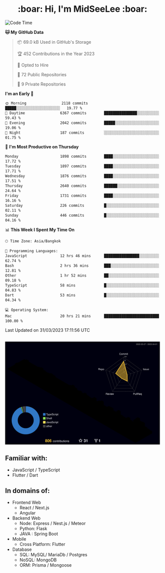 <h1 align="center"> :boar: Hi, I'm MidSeeLee :boar:</h1>
 
<!--START_SECTION:waka-->
![Code Time](http://img.shields.io/badge/Code%20Time-519%20hrs%2029%20mins-blue)

**🐱 My GitHub Data** 

> 📦 69.0 kB Used in GitHub's Storage 
 > 
> 🏆 452 Contributions in the Year 2023
 > 
> 💼 Opted to Hire
 > 
> 📜 72 Public Repositories 
 > 
> 🔑 9 Private Repositories 
 > 
**I'm an Early 🐤** 

```text
🌞 Morning                2118 commits        █████░░░░░░░░░░░░░░░░░░░░   19.77 % 
🌆 Daytime                6367 commits        ███████████████░░░░░░░░░░   59.43 % 
🌃 Evening                2042 commits        █████░░░░░░░░░░░░░░░░░░░░   19.06 % 
🌙 Night                  187 commits         ░░░░░░░░░░░░░░░░░░░░░░░░░   01.75 % 
```
📅 **I'm Most Productive on Thursday** 

```text
Monday                   1898 commits        ████░░░░░░░░░░░░░░░░░░░░░   17.72 % 
Tuesday                  1897 commits        ████░░░░░░░░░░░░░░░░░░░░░   17.71 % 
Wednesday                1876 commits        ████░░░░░░░░░░░░░░░░░░░░░   17.51 % 
Thursday                 2640 commits        ██████░░░░░░░░░░░░░░░░░░░   24.64 % 
Friday                   1731 commits        ████░░░░░░░░░░░░░░░░░░░░░   16.16 % 
Saturday                 226 commits         █░░░░░░░░░░░░░░░░░░░░░░░░   02.11 % 
Sunday                   446 commits         █░░░░░░░░░░░░░░░░░░░░░░░░   04.16 % 
```


📊 **This Week I Spent My Time On** 

```text
🕑︎ Time Zone: Asia/Bangkok

💬 Programming Languages: 
JavaScript               12 hrs 46 mins      ████████████████░░░░░░░░░   62.74 % 
Bash                     2 hrs 36 mins       ███░░░░░░░░░░░░░░░░░░░░░░   12.81 % 
Other                    1 hr 52 mins        ██░░░░░░░░░░░░░░░░░░░░░░░   09.18 % 
TypeScript               58 mins             █░░░░░░░░░░░░░░░░░░░░░░░░   04.83 % 
Dart                     53 mins             █░░░░░░░░░░░░░░░░░░░░░░░░   04.34 % 

💻 Operating System: 
Mac                      20 hrs 21 mins      █████████████████████████   100.00 % 
```


 Last Updated on 31/03/2023 17:11:56 UTC
<!--END_SECTION:waka-->

##

![](./profile-3d-contrib/profile-night-rainbow.svg)

## Familiar with:
- JavaScript / TypeScript
- Flutter / Dart

## In domains of:
- Frontend Web
  - React / Next.js
  - Angular
- Backend Web
  - Node: Express / Nest.js / Meteor
  - Python: Flask
  - JAVA : Spring Boot
- Mobile
  - Cross Platform: Flutter
- Database
  - SQL: MySQL/ MariaDb / Postgres
  - NoSQL: MongoDB
  - ORM: Prisma / Mongoose
